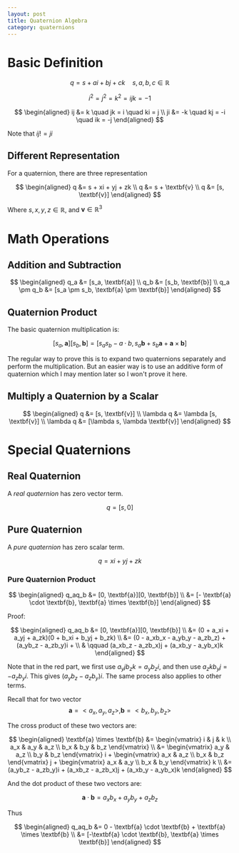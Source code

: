 ```yaml
---
layout: post
title: Quaternion Algebra
category: quaternions
---
```


# Basic Definition

$$
q = s + ai + bj + ck \quad s, a, b, c \in \mathbb{R}
$$

$$
i^2 = j^2 = k^2 = ijk = -1
$$

$$
\begin{aligned}
    ij &= k \quad jk = i \quad ki = j \\
    ji &= -k \quad kj = -i \quad ik = -j
\end{aligned}
$$

Note that $ij != ji$

## Different Representation

For a quaternion, there are three representation

$$
\begin{aligned}
    q &= s + xi + yj + zk \\
    q &= s + \textbf{v} \\
    q &= [s, \textbf{v}]
\end{aligned}
$$

Where $s, x, y, z \in \mathbb{R}$, and $\textbf{v} \in \mathbb{R}^3$

# Math Operations

## Addition and Subtraction

$$
\begin{aligned}
    q_a &= [s_a, \textbf{a}] \\
    q_b &= [s_b, \textbf{b}] \\
    q_a \pm q_b &= [s_a \pm s_b, \textbf{a} \pm \textbf{b}]
\end{aligned}
$$

## Quaternion Product

The basic quaternion multiplication is:

$$
[s_a, \textbf{a}][s_b, \textbf{b}] = [s_as_b - a \cdot b, s_a \textbf{b} + s_b \textbf{a} + \textbf{a} \times \textbf{b}]
$$

The regular way to prove this is to expand two quaternions separately and perform the multiplication. But an easier way is to use an additive form of quaternion which I may mention later so I won't prove it here.

## Multiply a Quaternion by a Scalar

$$
\begin{aligned}
    q &= [s, \textbf{v}] \\
    \lambda q &= \lambda [s, \textbf{v}] \\
    \lambda q &= [\lambda s, \lambda \textbf{v}]
\end{aligned}
$$

# Special Quaternions

## Real Quaternion

A *real quaternion* has zero vector term.

$$
q = [s, 0]
$$

## Pure Quaternion

A *pure quaternion* has zero scalar term.

$$
q = xi + yj + zk
$$

### Pure Quaternion Product

$$
\begin{aligned}
    q_aq_b &= [0, \textbf{a}][0, \textbf{b}] \\
    &= [- \textbf{a} \cdot \textbf{b}, \textbf{a} \times \textbf{b}]
\end{aligned}
$$

Proof:

$$
\begin{aligned}
    q_aq_b &= [0, \textbf{a}][0, \textbf{b}] \\
    &= (0 + a_xi + a_yj + a_zk)(0 + b_xi + b_yj + b_zk) \\
    &= (0 - a_xb_x - a_yb_y - a_zb_z) + (a_yb_z - a_zb_y)i + \\
    & \qquad (a_xb_z - a_zb_x)j + (a_xb_y - a_yb_x)k
\end{aligned}
$$

Note that in the red part, we first use $a_yjb_zk = a_yb_zi$, and then use $a_zkb_yj = -a_zb_yi$. This gives $(a_yb_z - a_zb_y)i$. The same process also applies to other terms.

Recall that for two vector 
$$
\textbf{a} = <a_x, a_y, a_z>, \textbf{b} = <b_x, b_y, b_z>
$$

The cross product of these two vectors are:

$$
\begin{aligned}
    \textbf{a} \times \textbf{b} &= 
    \begin{vmatrix}
        i & j & k \\
        a_x & a_y & a_z \\
        b_x & b_y & b_z
    \end{vmatrix} \\
    &=
    \begin{vmatrix}
        a_y & a_z \\
        b_y & b_z
    \end{vmatrix} i
    +
    \begin{vmatrix}
        a_x & a_z \\
        b_x & b_z
    \end{vmatrix} j
    +
    \begin{vmatrix}
        a_x & a_y \\
        b_x & b_y
    \end{vmatrix} k \\
    &= (a_yb_z - a_zb_y)i + (a_xb_z - a_zb_x)j + (a_xb_y - a_yb_x)k
\end{aligned}
$$

And the dot product of these two vectors are:

$$
\textbf{a} \cdot \textbf{b} = a_xb_x + a_yb_y + a_zb_z
$$

Thus

$$
\begin{aligned}
    q_aq_b &= 0 - \textbf{a} \cdot \textbf{b} + \textbf{a} \times \textbf{b} \\
    &= [-\textbf{a} \cdot \textbf{b}, \textbf{a} \times \textbf{b}]
\end{aligned}
$$